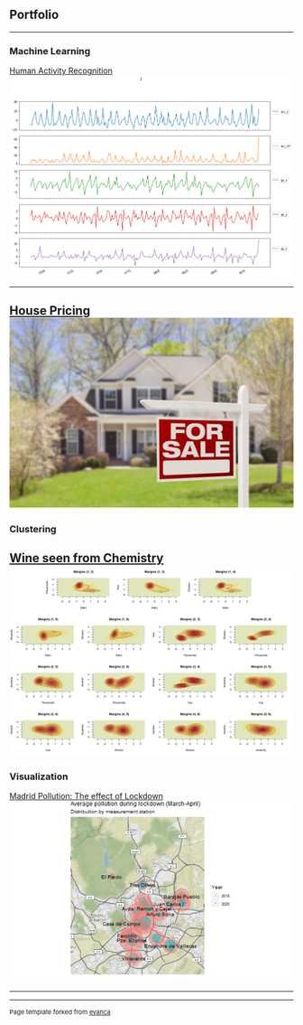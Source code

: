 ## Portfolio

---

### Machine Learning 

[Human Activity Recognition](/Human_Activity_Recognition)
<img src="images/output_11_0.png?raw=true"/>

---
[House Pricing](/House_Pricing)
<img src="images/casas.png?raw=true"/>
---

### Clustering
[Wine seen from Chemistry](/Wine)
<img src="images/vino.png?raw=true"/>
---

### Visualization

[Madrid Pollution: The effect of Lockdown](https://marina-obdulia-moreno-gonzalez.shinyapps.io/AirApp/)
<img src="images/map.png?raw=true"/>

---




---
<p style="font-size:11px">Page template forked from <a href="https://github.com/evanca/quick-portfolio">evanca</a></p>
<!-- Remove above link if you don't want to attibute -->
